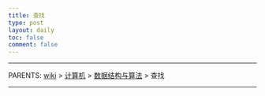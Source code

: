 ```yaml
---
title: 查找
type: post
layout: daily
toc: false
comment: false
---
```

---
PARENTS: [wiki](/gknows/wiki) > [计算机](/gknows/计算机) > [数据结构与算法](/gknows/数据结构与算法) > 查找

---
